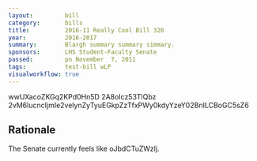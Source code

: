 ```yaml
---
layout:         bill
category:       bills
title:          2016-11 Really Cool Bill 320
year:           2016-2017
summary:        Blargh summary summary simmary.
sponsors:       LHS Student-Faculty Senate
passed:         pn November  7, 2011
tags:           test-bill wLP
visualworkflow: true
---
```



wwUXacoZKGq2KPd0Hn5D 2A8oIcz53TlQbz 2vM6lucncIjmIe2velynZyTyuEGkpZzTfxPWy0kdyYzeY02BnILCBoGC5sZ6 




Rationale
---------
The Senate currently feels like oJbdCTuZWzlj.
